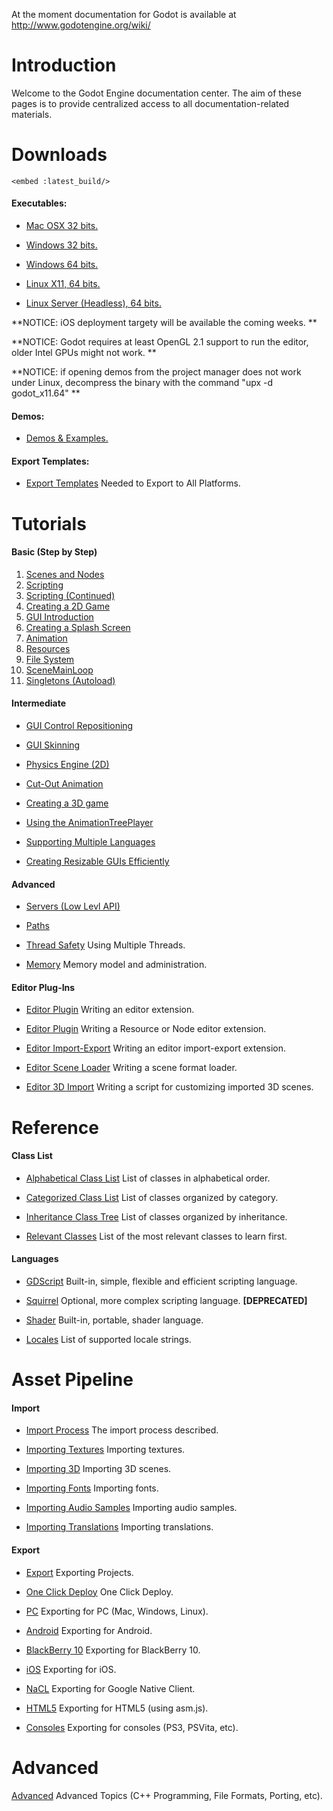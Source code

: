 At the moment documentation for Godot is available at http://www.godotengine.org/wiki/

# Introduction

Welcome to the Godot Engine documentation center. The aim of these pages is to provide centralized access to all documentation-related materials.

# Downloads


`<embed :latest_build/>` 

#### Executables:


*  [Mac OSX 32 bits.](http://www.godotengine.org/builds/release/GodotOSX32.zip)

*  [Windows 32 bits.](http://www.godotengine.org/builds/release/godot_win32.exe)

*  [Windows 64 bits.](http://www.godotengine.org/builds/release/godot_win64.exe) 

*  [Linux X11, 64 bits.](http://www.godotengine.org/builds/release/godot_x11.64)

*  [Linux Server (Headless), 64 bits.](http://www.godotengine.org/builds/release/godot_server.64)

**NOTICE: iOS deployment targety will be available the coming weeks. **

**NOTICE: Godot requires at least OpenGL 2.1 support to run the editor, older Intel GPUs might not work. **

**NOTICE: if opening demos from the project manager does not work under Linux, decompress the binary with the command "upx -d godot_x11.64"  **

#### Demos:


*  [Demos & Examples.](http://www.godotengine.org/builds/demos/godot_demos.zip)

#### Export Templates:


*  [Export Templates](http://www.godotengine.org/builds/templates/export_templates.zip) Needed to Export to All Platforms.



# Tutorials

####  Basic (Step by Step)

 1.  [ Scenes and Nodes](tutorial_scene)
 2.  [Scripting](tutorial_scripting)
 3.  [Scripting (Continued)](tutorial_scripting_2)
 4.  [Creating a 2D Game](tutorial_2d)
 5.  [GUI Introduction](tutorial_gui)
 6.  [Creating a Splash Screen](tutorial_splash)
 7.  [Animation](tutorial_animation)
 8.  [Resources](tutorial_resources)
 9.  [File System](tutorial_fs)
 10.  [SceneMainLoop](tutorial_scene_main_loop)
 11.  [Singletons (Autoload)](tutorial_singletons)

#### Intermediate


*  [GUI Control Repositioning](tutorial_gui_repositioning)

*  [GUI Skinning](tutorial_gui_skinning)

*  [ Physics Engine (2D)](tutorial_physics_2d)

*  [Cut-Out Animation](tutorial_cutout)

*  [ Creating a 3D game](tutorial_3d) 

*  [Using the AnimationTreePlayer](tutorial_animation_tree)

*  [Supporting Multiple Languages](tutorial_localization)

*  [Creating Resizable GUIs Efficiently](tutorial_resizable_gui)

#### Advanced


*  [ Servers (Low Levl API)](tutorial_servers)


*  [Paths](paths)

*  [Thread Safety](thread_safety) Using Multiple Threads.

*  [Memory](memory) Memory model and administration.


#### Editor Plug-Ins


*  [Editor Plugin](editor_plugin) Writing an editor extension.

*  [Editor Plugin](editor_res_node) Writing a Resource or Node editor extension.

*  [Editor Import-Export](editor_import) Writing an editor import-export extension.

*  [Editor Scene Loader](editor_scene_loader) Writing a scene format loader.

*  [Editor 3D Import](editor_import_3d) Writing a script for customizing imported 3D scenes.
# Reference

#### Class List


*  [Alphabetical Class List](class_list/class_list) List of classes in alphabetical order.

*  [Categorized Class List](class_list/category) List of classes organized by category.

*  [Inheritance Class Tree](class_list/inheritance) List of classes organized by inheritance.

*  [Relevant Classes](relevant_classes) List of the most relevant classes to learn first.

#### Languages


*  [GDScript](gdscript) Built-in, simple, flexible and efficient scripting language.

*  [Squirrel](squirrel) Optional, more complex scripting language. **[DEPRECATED]**

*  [Shader](shader) Built-in, portable, shader language.

*  [Locales](locales) List of supported locale strings.

# Asset Pipeline

#### Import


*  [Import Process](import_process) The import process described.

*  [Importing Textures](import_textures) Importing textures.

*  [Importing 3D](import_3d) Importing 3D scenes.

*  [Importing Fonts](import_fonts) Importing fonts.

*  [Importing Audio Samples](import_samples) Importing audio samples.

*  [Importing Translations](import_translation) Importing translations.

#### Export


*  [Export](export) Exporting Projects.

*  [One Click Deploy](one_click_deploy) One Click Deploy.

*  [PC](export_pc) Exporting for PC (Mac, Windows, Linux).

*  [Android](export_android) Exporting for Android.

*  [BlackBerry 10](export_bb10) Exporting for BlackBerry 10.

*  [iOS](export_ios) Exporting for iOS.

*  [NaCL](export_nacl) Exporting for Google Native Client.

*  [HTML5](export_html5) Exporting for HTML5 (using asm.js).

*  [Consoles](export_consoles) Exporting for consoles (PS3, PSVita, etc).

# Advanced

[Advanced](advanced) Advanced Topics (C++ Programming, File Formats, Porting, etc).

